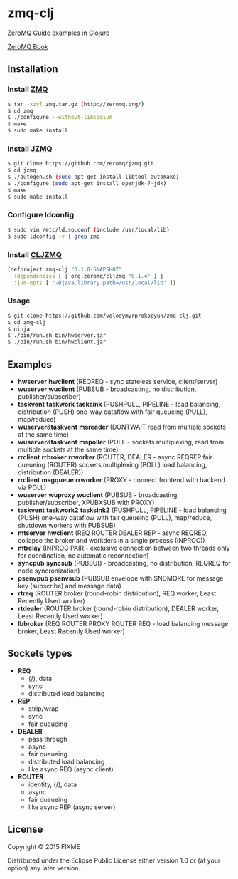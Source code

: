 # zmq-clj

[ZeroMQ Guide examples in Clojure](https://github.com/imatix/zguide)

[ZeroMQ Book](http://shop.oreilly.com/product/0636920026136.do)

## Installation

### Install [ZMQ](https://github.com/zeromq/libzmq)

```bash
$ tar -xzvf zmq.tar.gz (http://zeromq.org/)
$ cd zmq
$ ./configure --without-libsodium
$ make
$ sudo make install
```

### Install [JZMQ](https://github.com/zeromq/jzmq)

```bash
$ git clone https://github.com/zeromq/jzmq.git
$ cd jzmq
$ ./autogen.sh (sudo apt-get install libtool automake)
$ ./configure (sudo apt-get install openjdk-7-jdk)
$ make
$ sudo make install
```

### Configure ldconfig

```bash
$ sudo vim /etc/ld.so.conf (include /usr/local/lib)
$ sudo ldconfig -v | grep zmq
```
### Install [CLJZMQ](https://github.com/zeromq/cljzmq)

```clojure
(defproject zmq-clj "0.1.0-SNAPSHOT"
  :dependencies [ [ org.zeromq/cljzmq "0.1.4" ] ]
  :jvm-opts [ "-Djava.library.path=/usr/local/lib" ])
```

### Usage

```bash
$ git clone https://github.com/volodymyrprokopyuk/zmq-clj.git
$ cd zmq-clj
$ ninja
$ ./bin/run.sh bin/hwserver.jar
$ ./bin/run.sh bin/hwclient.jar
```

## Examples
- **hwserver** **hwclient** (REQREQ - sync stateless service, client/server)
- **wuserver** **wuclient** (PUBSUB - broadcasting, no distribution,
  publisher/subscriber)
- **taskvent** **taskwork** **tasksink** (PUSHPULL, PIPELINE - load balancing,
  distribution (PUSH) one-way dataflow with fair queueing (PULL), map/reduce)
- **wuserver**&**taskvent** **msreader** (DONTWAIT read from multiple sockets at
  the same time)
- **wuserver**&**taskvent** **mspoller** (POLL - sockets multiplexing, read
  from multiple sockets at the same time)
- **rrclient** **rrbroker** **rrworker** (ROUTER, DEALER - async REQREP fair
  queueing (ROUTER) sockets multiplexing (POLL) load balancing,
  distribution (DEALER))
- **rrclient** **msgqueue** **rrworker** (PROXY - connect frontend with backend
  via POLL)
- **wuserver** **wuproxy** **wuclient** (PUBSUB - broadcasting,
  publisher/subscriber, XPUBXSUB with PROXY)
- **taskvent** **taskwork2** **tasksink2** (PUSHPULL, PIPELINE - load balancing
  (PUSH) one-way dataflow with fair queueing (PULL), map/reduce, shutdown
  workers with PUBSUB)
- **mtserver** **hwclient** (REQ ROUTER DEALER REP - async REQREQ, collapse
  the broker and workders in a single process (INPROC))
- **mtrelay** (INPROC PAIR - exclusive connection between two threads only for
  coordination, no automatic reconnection)
- **syncpub** **syncsub** (PUBSUB - broadcasting, no distribution, REQREQ for
  node syncronization)
- **psenvpub** **psenvsub** (PUBSUB envelope with SNDMORE for message key
  (subscribe) and message data)
- **rtreq** (ROUTER broker (round-robin distribution), REQ worker, Least
  Recently Used worker)
- **rtdealer** (ROUTER broker (round-robin distribution), DEALER worker, Least
  Recently Used worker)
- **lbbroker** (REQ ROUTER PROXY ROUTER REQ - load balancing message broker,
  Least Recently Used worker)

## Sockets types
- **REQ**
    - (/), data
    - sync
    - distributed load balancing
- **REP**
    - strip/wrap
    - sync
    - fair queueing
- **DEALER**
    - pass through
    - async
    - fair queueing
    - distributed load balancing
    - like async REQ (async client)
- **ROUTER**
    - identity, (/), data
    - async
    - fair queueing
    - like async REP (async server)

## License

Copyright © 2015 FIXME

Distributed under the Eclipse Public License either version 1.0 or (at
your option) any later version.
